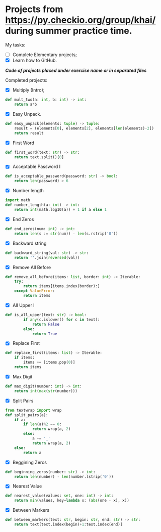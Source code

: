 # Projects from https://py.checkio.org/group/khai/ during summer practice time.

My tasks:

- [ ] Complete Elementary projects;
- [x] Learn how to GitHub.

***Code of projects placed under exercise name or in separated files*** 

Completed projects:

- [x] Multiply (Intro);
```Python
def mult_two(a: int, b: int) -> int:
    return a*b
```
- [x] Easy Unpack.
```Python
def easy_unpack(elements: tuple) -> tuple:
    result = (elements[0], elements[2], elements[len(elements)-2])
    return result
```
- [x] First Word
```Python
def first_word(text: str) -> str:
    return text.split()[0]
```
- [x] Acceptable Password I
```Python
def is_acceptable_password(password: str) -> bool:
    return len(password) > 6
```
- [x] Number length
```Python
import math
def number_length(a: int) -> int:
    return int(math.log10(a)) + 1 if a else 1
```
- [x] End Zeros
```Python
def end_zeros(num: int) -> int:
    return len(s := str(num)) - len(s.rstrip('0'))
```
- [x] Backward string
```Python
def backward_string(val: str) -> str:
    return ''.join(reversed(val))
```
- [x] Remove All Before 
```Python
def remove_all_before(items: list, border: int) -> Iterable:
    try:
        return items[items.index(border):]
    except ValueError:
        return items
```
- [x] All Upper I
```Python
def is_all_upper(text: str) -> bool:
        if any(c.islower() for c in text):
            return False
        else:
            return True
```
- [x] Replace First
```Python
def replace_first(items: list) -> Iterable:
    if items:
        items += [items.pop(0)]
    return items
```
- [x] Max Digit
```Python
def max_digit(number: int) -> int:
    return int(max(str(number)))
```
- [x] Split Pairs
```Python
from textwrap import wrap
def split_pairs(a):
    if a:
        if len(a)%2 == 0:
            return wrap(a, 2)
        else:
            a += '_'
            return wrap(a, 2)
    else:
        return a
```
- [x] Beggining Zeros
```Python
def beginning_zeros(number: str) -> int:
    return len(number) - len(number.lstrip('0'))
```
- [x] Nearest Value
```Python
def nearest_value(values: set, one: int) -> int:
    return min(values, key=lambda x: (abs(one - x), x))
```
- [x] Between Markers
```Python
def between_markers(text: str, begin: str, end: str) -> str:
    return text[text.index(begin)+1:text.index(end)]
```
